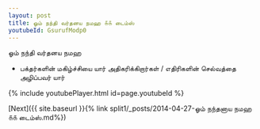 ```yaml
---
layout: post
title: ஓம் நந்தி வர்தனய நமஹ ௧௧ டைம்ஸ்
youtubeId: GsurufModp0
---
```

 
 
 ஓம் நந்தி வர்தனய நமஹ  
 
 -  பக்தர்களின் மகிழ்ச்சியை யார் அதிகரிக்கிறார்கள் / எதிரிகளின் செல்வத்தை அழிப்பவர் யார் 
 
  
 
  
 
 
 
 
 
 


{% include youtubePlayer.html id=page.youtubeId %}
 
[Next]({{ site.baseurl }}{% link  split1/_posts/2014-04-27-ஓம் நந்தனாய நமஹ ௧௧ டைம்ஸ்.md%})
 
